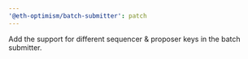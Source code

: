 ```yaml
---
'@eth-optimism/batch-submitter': patch
---
```


Add the support for different sequencer & proposer keys in the batch submitter.
